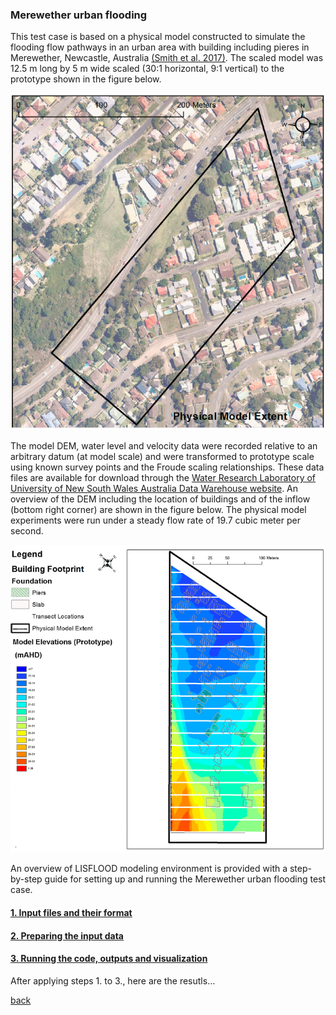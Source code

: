 ### Merewether urban flooding
This test case is based on a physical model constructed to simulate the flooding flow pathways in an urban area with building including pieres in Merewether, Newcastle, Australia [(Smith et al. 2017)](https://www.tandfonline.com/doi/abs/10.1080/15715124.2016.1193510). The scaled model was 12.5 m long by 5 m wide scaled (30:1 horizontal, 9:1 vertical) to the prototype shown in the figure below.

![image](/Figures/mer1.png)


The model DEM, water level and velocity data were recorded relative to an arbitrary datum (at model scale) and were transformed to prototype scale using known survey points and the Froude scaling relationships. These data files are available for download through the [Water Research Laboratory of University of New South Wales Australia Data Warehouse website](http://datawarehouse.wrl.unsw.edu.au/newcastlefloodmodel/). An overview of the DEM including the location of buildings and of the inflow (bottom right corner) are shown in the figure below. The physical model experiments were run under a steady flow rate of 19.7 cubic meter per second.

![image](/Figures/mer2.png)

An overview of LISFLOOD modeling environment is provided with a step-by-step guide for setting up and running the Merewether urban flooding test case. 


#### [1. Input files and their format](./Merewether1.md)


#### [2. Preparing the input data](./Merewether2.md) 


#### [3. Running the code, outputs and visualization](./Merewether3.md) 

After applying steps 1. to 3., here are the resutls... 



[back](/LISFLOOD8.0.md)
